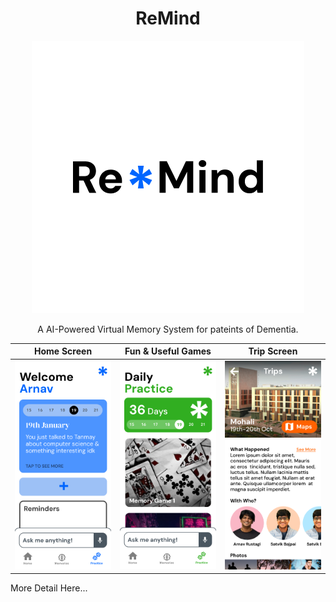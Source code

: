 # <center> ReMind </center>
<p align="center">
    <img src="./assets/images/logo.png" alt="Logo" />
</p>

<p align="center">
A AI-Powered Virtual Memory System for pateints of Dementia.
</p>

| Home Screen | Fun & Useful Games | Trip Screen |
|-------------|--------------------|-------------|
|![Home Screenshot](./assets/images/sshot1.png)|![Games](./assets/images/sshot2.png)|![Trips](./assets/images/sshot3.png)

More Detail Here...

